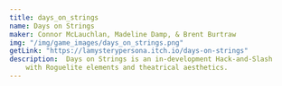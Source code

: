 ```yaml
---
title: days_on_strings
name: Days on Strings
maker: Connor McLauchlan, Madeline Damp, & Brent Burtraw
img: "/img/game_images/days_on_strings.png"
getLink: "https://lamysterypersona.itch.io/days-on-strings"
description:  Days on Strings is an in-development Hack-and-Slash 
    with Roguelite elements and theatrical aesthetics.
---
```


